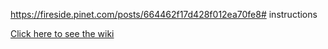 https://fireside.pinet.com/posts/664462f17d428f012ea70fe8# instructions

[Click here to see the wiki](https://github.com/pi-node/instructions/wiki)
